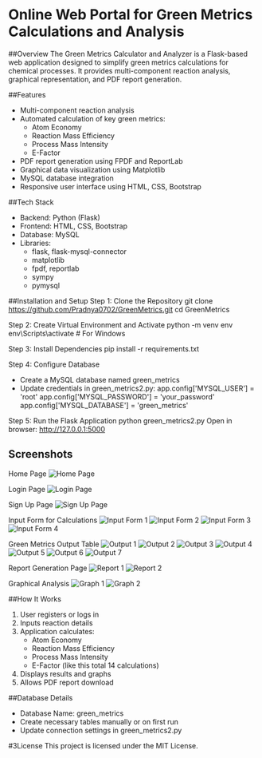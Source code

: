 # Online Web Portal for Green Metrics Calculations and Analysis

##Overview
The Green Metrics Calculator and Analyzer is a Flask-based web application designed to simplify green metrics calculations for chemical processes. It provides multi-component reaction analysis, graphical representation, and PDF report generation.

##Features
- Multi-component reaction analysis
- Automated calculation of key green metrics:
  - Atom Economy
  - Reaction Mass Efficiency
  - Process Mass Intensity
  - E-Factor
- PDF report generation using FPDF and ReportLab
- Graphical data visualization using Matplotlib
- MySQL database integration
- Responsive user interface using HTML, CSS, Bootstrap

##Tech Stack
- Backend: Python (Flask)
- Frontend: HTML, CSS, Bootstrap
- Database: MySQL
- Libraries:
  - flask, flask-mysql-connector
  - matplotlib
  - fpdf, reportlab
  - sympy
  - pymysql

##Installation and Setup
Step 1: Clone the Repository
git clone https://github.com/Pradnya0702/GreenMetrics.git
cd GreenMetrics

Step 2: Create Virtual Environment and Activate
python -m venv env
env\Scripts\activate   # For Windows

Step 3: Install Dependencies
pip install -r requirements.txt

Step 4: Configure Database
- Create a MySQL database named green_metrics
- Update credentials in green_metrics2.py:
app.config['MYSQL_USER'] = 'root'
app.config['MYSQL_PASSWORD'] = 'your_password'
app.config['MYSQL_DATABASE'] = 'green_metrics'

Step 5: Run the Flask Application
python green_metrics2.py
Open in browser:
http://127.0.0.1:5000

## Screenshots

Home Page
![Home Page](static/screenshots/home.png)

Login Page
![Login Page](static/screenshots/login.png)

Sign Up Page
![Sign Up Page](static/screenshots/signup.png)

Input Form for Calculations
![Input Form 1](static/screenshots/input1.png)
![Input Form 2](static/screenshots/input2.png)
![Input Form 3](static/screenshots/input3.png)
![Input Form 4](static/screenshots/input4.png)

Green Metrics Output Table
![Output 1](static/screenshots/output1.png)
![Output 2](static/screenshots/output2.png)
![Output 3](static/screenshots/output3.png)
![Output 4](static/screenshots/output4.png)
![Output 5](static/screenshots/output5.png)
![Output 6](static/screenshots/output6.png)
![Output 7](static/screenshots/output7.png)

Report Generation Page
![Report 1](static/screenshots/report1.png)
![Report 2](static/screenshots/report2.png)

Graphical Analysis
![Graph 1](static/screenshots/graph1.png)
![Graph 2](static/screenshots/graph2.png)

##How It Works
1. User registers or logs in
2. Inputs reaction details
3. Application calculates:
   - Atom Economy
   - Reaction Mass Efficiency
   - Process Mass Intensity
   - E-Factor (like this total 14 calculations)
4. Displays results and graphs
5. Allows PDF report download

##Database Details
- Database Name: green_metrics
- Create necessary tables manually or on first run
- Update connection settings in green_metrics2.py

#3License
This project is licensed under the MIT License.

